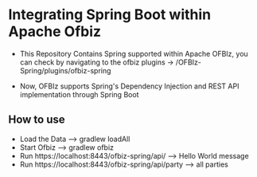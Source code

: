 # Integrating Spring Boot within Apache Ofbiz

* This Repository Contains Spring supported within Apache OFBIz, you can check by navigating to the ofbiz plugins
-> /OFBIz-Spring/plugins/ofbiz-spring

* Now, OFBIz supports Spring's Dependency Injection and REST API implementation through Spring Boot
		
## How to use

* Load the Data  --> gradlew loadAll
* Start Ofbiz --> gradlew ofbiz
* Run https://localhost:8443/ofbiz-spring/api/ --> Hello World message
* Run https://localhost:8443/ofbiz-spring/api/party --> all parties

